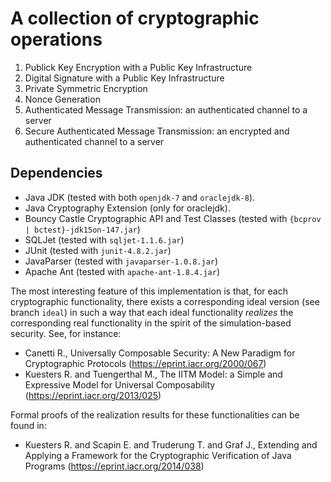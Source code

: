 # A collection of cryptographic operations

1. Publick Key Encryption with a Public Key Infrastructure
2. Digital Signature with a Public Key Infrastructure
3. Private Symmetric Encryption
4. Nonce Generation
5. Authenticated Message Transmission: an authenticated channel to a server
6. Secure Authenticated Message Transmission: an encrypted and authenticated channel to a server

## Dependencies

* Java JDK (tested with both `openjdk-7` and `oraclejdk-8`).
* Java Cryptography Extension (only for oraclejdk).
* Bouncy Castle Cryptographic API and Test Classes (tested with `{bcprov | bctest}-jdk15on-147.jar`)
* SQLJet (tested with `sqljet-1.1.6.jar`)
* JUnit (tested with `junit-4.8.2.jar`)
* JavaParser (tested with `javaparser-1.0.8.jar`)
* Apache Ant (tested with `apache-ant-1.8.4.jar`)


The most interesting feature of this implementation is that, for each
cryptographic functionality, there exists a corresponding ideal version
(see branch `ideal`) in such a way that each ideal functionality
*realizes* the corresponding real functionality in the spirit of the
simulation-based security.  See, for instance:
- Canetti R.,
  Universally Composable Security: A New Paradigm for Cryptographic Protocols
  (https://eprint.iacr.org/2000/067)
- Kuesters R. and Tuengerthal M.,
  The IITM Model: a Simple and Expressive Model for Universal Composability
  (https://eprint.iacr.org/2013/025)

Formal proofs of the realization results for these functionalities can be found in:
- Kuesters R. and Scapin E. and Truderung T. and Graf J.,
  Extending and Applying a Framework for the Cryptographic Verification of Java Programs
  (https://eprint.iacr.org/2014/038)
